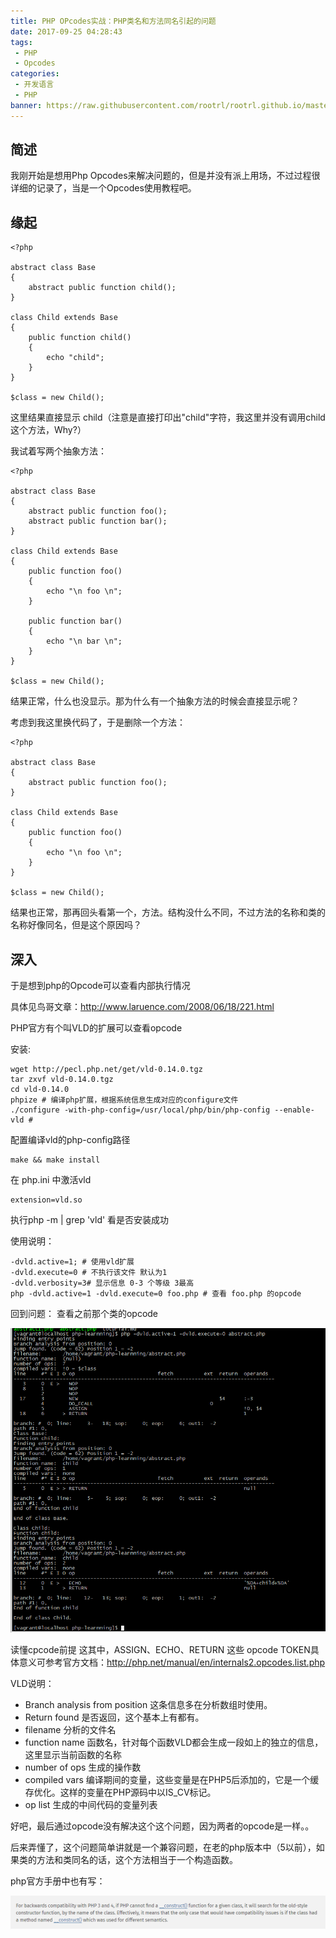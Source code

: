 ```yaml
---
title: PHP OPcodes实战：PHP类名和方法同名引起的问题
date: 2017-09-25 04:28:43
tags:
 - PHP
 - Opcodes
categories:
 - 开发语言
 - PHP
banner: https://raw.githubusercontent.com/rootrl/rootrl.github.io/master/images/opcode_result.png
---
```


## 简述
我刚开始是想用Php Opcodes来解决问题的，但是并没有派上用场，不过过程很详细的记录了，当是一个Opcodes使用教程吧。

## 缘起
```
<?php

abstract class Base
{
    abstract public function child();
}

class Child extends Base
{
    public function child()
    {
        echo "child";
    }
}

$class = new Child();                 
```

这里结果直接显示 child（注意是直接打印出"child"字符，我这里并没有调用child这个方法，Why?）

我试着写两个抽象方法：
```
<?php

abstract class Base
{
    abstract public function foo();
    abstract public function bar();
}

class Child extends Base
{
    public function foo()
    {
        echo "\n foo \n";
    }

    public function bar()
    {
        echo "\n bar \n";
    }
}

$class = new Child();
```

结果正常，什么也没显示。那为什么有一个抽象方法的时候会直接显示呢？

考虑到我这里换代码了，于是删除一个方法：
```
<?php

abstract class Base
{
    abstract public function foo();
}

class Child extends Base
{
    public function foo()
    {
        echo "\n foo \n";
    }
}

$class = new Child();                      
```

结果也正常，那再回头看第一个，方法。结构没什么不同，不过方法的名称和类的名称好像同名，但是这个原因吗？

## 深入

于是想到php的Opcode可以查看内部执行情况

具体见鸟哥文章：http://www.laruence.com/2008/06/18/221.html

PHP官方有个叫VLD的扩展可以查看opcode

安装:
```
wget http://pecl.php.net/get/vld-0.14.0.tgz
tar zxvf vld-0.14.0.tgz
cd vld-0.14.0
phpize # 编译php扩展，根据系统信息生成对应的configure文件
./configure -with-php-config=/usr/local/php/bin/php-config --enable-vld # 
```
配置编译vld的php-config路径
```
make && make install
```
在 php.ini 中激活vld
```
extension=vld.so
```

执行php -m | grep 'vld' 看是否安装成功

使用说明：
```
-dvld.active=1; # 使用vld扩展
-dvld.execute=0 # 不执行该文件 默认为1
-dvld.verbosity=3# 显示信息 0-3 个等级 3最高
php -dvld.active=1 -dvld.execute=0 foo.php # 查看 foo.php 的opcode
```

回到问题：
查看之前那个类的opcode

![此处输入图片的描述][1]

读懂cpcode前提
这其中，ASSIGN、ECHO、RETURN 这些 opcode TOKEN具体意义可参考官方文档：http://php.net/manual/en/internals2.opcodes.list.php


VLD说明：
* Branch analysis from position 这条信息多在分析数组时使用。
* Return found 是否返回，这个基本上有都有。
* filename 分析的文件名
* function name 函数名，针对每个函数VLD都会生成一段如上的独立的信息，这里显示当前函数的名称
* number of ops 生成的操作数
* compiled vars 编译期间的变量，这些变量是在PHP5后添加的，它是一个缓存优化。这样的变量在PHP源码中以IS_CV标记。
* op list 生成的中间代码的变量列表


好吧，最后通过opcode没有解决这个这个问题，因为两者的opcode是一样。。

后来弄懂了，这个问题简单讲就是一个兼容问题，在老的php版本中（5以前），如果类的方法和类同名的话，这个方法相当于一个构造函数。

php官方手册中也有写：

![此处输入图片的描述][2]


  [1]: https://raw.githubusercontent.com/rootrl/rootrl.github.io/master/images/opcode_result.png
  [2]: https://raw.githubusercontent.com/rootrl/rootrl.github.io/master/images/construct.png
